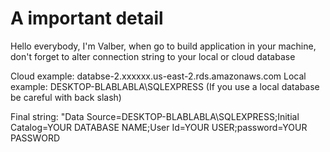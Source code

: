 # A important detail

Hello everybody, I'm Valber, when go to build application in your machine, don't forget to alter connection string to your local or cloud database

Cloud example: databse-2.xxxxxx.us-east-2.rds.amazonaws.com
Local example: DESKTOP-BLABLABLA\SQLEXPRESS (If you use a local database be careful with back slash)

Final string: "Data Source=DESKTOP-BLABLABLA\\SQLEXPRESS;Initial Catalog=YOUR DATABASE NAME;User Id=YOUR USER;password=YOUR PASSWORD
